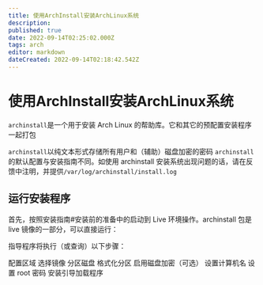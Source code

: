 ```yaml
---
title: 使用ArchInstall安装ArchLinux系统
description: 
published: true
date: 2022-09-14T02:25:02.000Z
tags: arch
editor: markdown
dateCreated: 2022-09-14T02:18:42.542Z
---
```


# 使用ArchInstall安装ArchLinux系统
`archinstall`是一个用于安装 Arch Linux 的帮助库。它和其它的预配置安装程序一起打包

`archinstall`以纯文本形式存储所有用户和（辅助）磁盘加密的密码
`archinstall`的默认配置与安装指南不同。如使用 archinstall 安装系统出现问题的话，请在反馈中注明，并提供`/var/log/archinstall/install.log`

## 运行安装程序
首先，按照安装指南#安装前的准备中的启动到 Live 环境操作。archinstall 包是 live 镜像的一部分，可以直接运行：

指导程序将执行（或查询）以下步骤：

配置区域
选择镜像
分区磁盘
格式化分区
启用磁盘加密（可选）
设置计算机名
设置 root 密码
安装引导加载程序